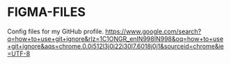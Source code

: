 # FIGMA-FILES
Config files for my GitHub profile.
https://www.google.com/search?q=how+to+use+git+ignore&rlz=1C1ONGR_enIN998IN998&oq=how+to+use+git+ignore&aqs=chrome.0.0i512l3j0i22i30l7.6018j0j1&sourceid=chrome&ie=UTF-8
